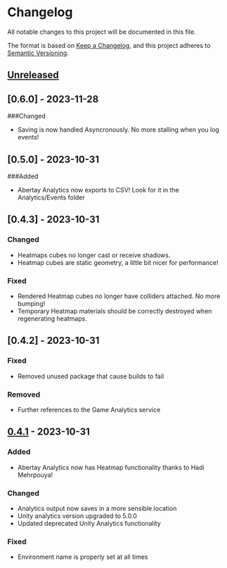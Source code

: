 # Changelog

All notable changes to this project will be documented in this file.

The format is based on [Keep a Changelog](https://keepachangelog.com/en/1.0.0/),
and this project adheres to [Semantic Versioning](https://semver.org/spec/v2.0.0.html).

## [Unreleased]

## [0.6.0] - 2023-11-28

###Changed

- Saving is now handled Asyncronously. No more stalling when you log events!

## [0.5.0] - 2023-10-31

###Added

- Abertay Analytics now exports to CSV! Look for it in the Analytics/Events folder

## [0.4.3] - 2023-10-31

### Changed

- Heatmaps cubes no longer cast or receive shadows.
- Heatmap cubes are static geometry, a little bit nicer for performance!

### Fixed

- Rendered Heatmap cubes no longer have colliders attached. No more bumping!
- Temporary Heatmap materials should be correctly destroyed when regenerating heatmaps.

## [0.4.2] - 2023-10-31

### Fixed

- Removed unused package that cause builds to fail

### Removed

- Further references to the Game Analytics service

## [0.4.1] - 2023-10-31

### Added

- Abertay Analytics now has Heatmap functionality thanks to Hadi Mehrpouya!

### Changed

- Analytics output now saves in a more sensible location
- Unity analytics version upgraded to 5.0.0
- Updated deprecated Unity Analytics functionality

### Fixed

- Environment name is properly set at all times


[unreleased]: https://github.com/Abertay-University-SDI/AbertayAnalytics
[0.4.1]: https://github.com/Abertay-University-SDI/AbertayAnalytics/commit/1c85dc01634cae1f85c985d35868a715e5306262